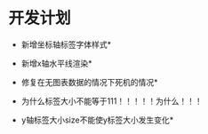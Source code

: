 # 开发计划
- 新增坐标轴标签字体样式*
- 新增x轴水平线渲染*
- 修复在无图表数据的情况下死机的情况*

- 为什么标签大小不能等于111！！！！！为什么！！！

- y轴标签大小size不能使y标签大小发生变化*
